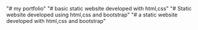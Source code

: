 "# my portfolio" 
"# basic static website developed with html,css" 
"# Static website developed using html,css and bootstrap" 
"# a static website developed with html,css and bootstrap" 
